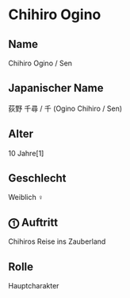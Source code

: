 # Chihiro Ogino

## Name
Chihiro Ogino / Sen
## Japanischer Name
荻野 千尋 / 千 (Ogino Chihiro / Sen)
## Alter
10 Jahre[1]
## Geschlecht
Weiblich ♀
## ⓵ Auftritt
Chihiros Reise ins Zauberland
## Rolle
Hauptcharakter
